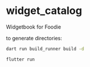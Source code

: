 # widget_catalog

Widgetbook for Foodie

to generate directories:

```bash
dart run build_runner build -d
```

```bash
flutter run
```
